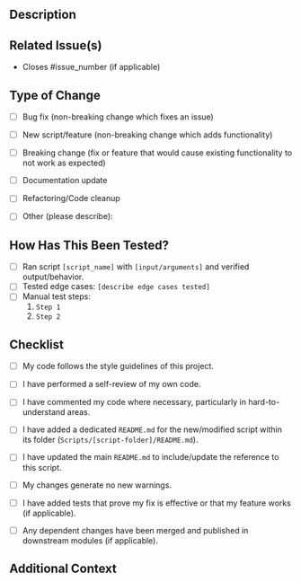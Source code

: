## Description

## Related Issue(s)

- Closes #issue_number (if applicable)


## Type of Change

- [ ] Bug fix (non-breaking change which fixes an issue)
- [ ] New script/feature (non-breaking change which adds functionality)
- [ ] Breaking change (fix or feature that would cause existing functionality to not work as expected)
- [ ] Documentation update
- [ ] Refactoring/Code cleanup
- [ ] Other (please describe):


## How Has This Been Tested?

- [ ] Ran script `[script_name]` with `[input/arguments]` and verified output/behavior.
- [ ] Tested edge cases: `[describe edge cases tested]`
- [ ] Manual test steps:
    1. `Step 1`
    2. `Step 2`


## Checklist

- [ ] My code follows the style guidelines of this project.
- [ ] I have performed a self-review of my own code.
- [ ] I have commented my code where necessary, particularly in hard-to-understand areas.
- [ ] I have added a dedicated `README.md` for the new/modified script within its folder (`Scripts/[script-folder]/README.md`).
- [ ] I have updated the main `README.md` to include/update the reference to this script.
- [ ] My changes generate no new warnings.
- [ ] I have added tests that prove my fix is effective or that my feature works (if applicable).
- [ ] Any dependent changes have been merged and published in downstream modules (if applicable).


## Additional Context
